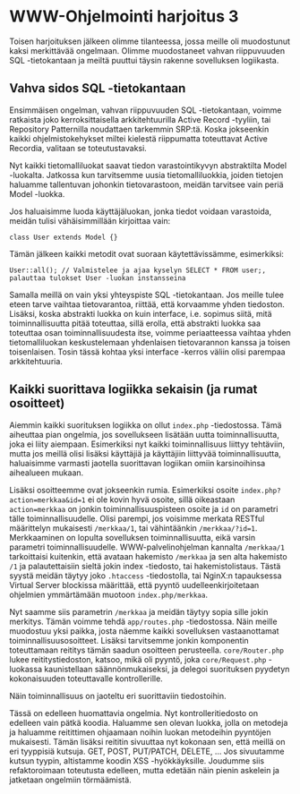 # WWW-Ohjelmointi harjoitus 3

Toisen harjoituksen jälkeen olimme tilanteessa, jossa meille oli muodostunut kaksi merkittävää ongelmaan. Olimme muodostaneet vahvan riippuvuuden SQL -tietokantaan ja meiltä puuttui täysin rakenne sovelluksen logiikasta.

## Vahva sidos SQL -tietokantaan

Ensimmäisen ongelman, vahvan riippuvuuden SQL -tietokantaan, voimme ratkaista joko kerroksittaisella arkkitehtuurilla Active Record -tyyliin, tai Repository Patternilla noudattaen tarkemmin SRP:tä. Koska jokseenkin kaikki ohjelmistokehykset miltei kielestä riippumatta toteuttavat Active Recordia, valitaan se toteutustavaksi.

Nyt kaikki tietomalliluokat saavat tiedon varastointikyvyn abstraktilta Model -luokalta. Jatkossa kun tarvitsemme uusia tietomalliluokkia, joiden tietojen haluamme tallentuvan johonkin tietovarastoon, meidän tarvitsee vain periä Model -luokka.

Jos haluaisimme luoda käyttäjäluokan, jonka tiedot voidaan varastoida, meidän tulisi vähäisimmillään kirjoittaa vain:

	class User extends Model {}

Tämän jälkeen kaikki metodit ovat suoraan käytettävissämme, esimerkiksi:

	User::all(); // Valmistelee ja ajaa kyselyn SELECT * FROM user;, palauttaa tulokset User -luokan instansseina

Samalla meillä on vain yksi yhteyspiste SQL -tietokantaan. Jos meille tulee eteen tarve vaihtaa tietovarantoa, riittää, että korvaamme yhden tiedoston. Lisäksi, koska abstrakti luokka on kuin interface, i.e. sopimus siitä, mitä toiminnallisuutta pitää toteuttaa, sillä erolla, että abstrakti luokka saa toteuttaa osan toiminnallisuudesta itse, voimme periaatteessa vaihtaa yhden tietomalliluokan keskustelemaan yhdenlaisen tietovarannon kanssa ja toisen toisenlaisen. Tosin tässä kohtaa yksi interface -kerros väliin olisi parempaa arkkitehtuuria.

## Kaikki suorittava logiikka sekaisin (ja rumat osoitteet)

Aiemmin kaikki suorituksen logiikka on ollut `index.php` -tiedostossa. Tämä aiheuttaa pian ongelmia, jos sovellukseen lisätään uutta toiminnallisuutta, joka ei liity aiempaan. Esimerkiksi nyt kaikki toiminnallisuus liittyy tehtäviin, mutta jos meillä olisi lisäksi käyttäjiä ja käyttäjiin liittyvää toiminnallisuutta, haluaisimme varmasti jaotella suorittavan logiikan omiin karsinoihinsa aihealueen mukaan.

Lisäksi osoitteemme ovat jokseenkin rumia. Esimerkiksi osoite `index.php?action=merkkaa&id=1` ei ole kovin hyvä osoite, sillä oikeastaan `action=merkkaa` on jonkin toiminnallisuuspisteen osoite ja `id` on parametri tälle toiminnallisuudelle. Olisi parempi, jos voisimme merkata RESTful määrittelyn mukaisesti `/merkkaa/1`, tai vähintäänkin `/merkkaa/?id=1`. Merkkaaminen on lopulta sovelluksen toiminnallisuutta, eikä varsin parametri toiminnallisuudelle. WWW-palvelinohjelman kannalta `/merkkaa/1` tarkoittaisi kuitenkin, että avataan hakemisto `/merkkaa` ja sen alta hakemisto `/1` ja palautettaisiin sieltä jokin index -tiedosto, tai hakemistolistaus. Tästä syystä meidän täytyy joko `.htaccess` -tiedostolla, tai NginX:n tapauksessa Virtual Server blockissa määrittää, että pyyntö uudelleenkirjoitetaan ohjelmien ymmärtämään muotoon `index.php/merkkaa`.

Nyt saamme siis parametrin `/merkkaa` ja meidän täytyy sopia sille jokin merkitys. Tämän voimme tehdä `app/routes.php` -tiedostossa. Näin meille muodostuu yksi paikka, josta näemme kaikki sovelluksen vastaanottamat toiminnallisuusosoitteet. Lisäksi tarvitsemme jonkin komponentin toteuttamaan reititys tämän saadun osoitteen perusteella. `core/Router.php` lukee reititystiedoston, katsoo, mikä oli pyyntö, joka `core/Request.php` -luokassa kaunistellaan säännönmukaiseksi, ja delegoi suorituksen pyydetyn kokonaisuuden toteuttavalle kontrollerille.

Näin toiminnallisuus on jaoteltu eri suorittaviin tiedostoihin.

Tässä on edelleen huomattavia ongelmia. Nyt kontrolleritiedosto on edelleen vain pätkä koodia. Haluamme sen olevan luokka, jolla on metodeja ja haluamme reitittimen ohjaamaan noihin luokan metodeihin pyyntöjen mukaisesti. Tämän lisäksi reititin sivuuttaa nyt kokonaan sen, että meillä on eri tyyppisiä kutsuja. GET, POST, PUT/PATCH, DELETE, ... Jos sivuutamme kutsun tyypin, altistamme koodin XSS -hyökkäyksille. Joudumme siis refaktoroimaan toteutusta edelleen, mutta edetään näin pienin askelein ja jatketaan ongelmiin törmäämistä.